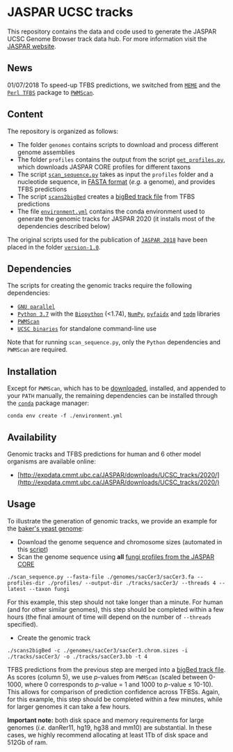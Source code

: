 # JASPAR UCSC tracks
This repository contains the data and code used to generate the JASPAR UCSC Genome Browser track data hub.
For more information visit the [JASPAR website](http://jaspar.genereg.net/genome-tracks/#ucsc_tracks).

## News
01/07/2018 To speed-up TFBS predictions, we switched from [`MEME`](http://meme-suite.org/doc/overview.html) and the [`Perl TFBS`](http://tfbs.genereg.net) package to [`PWMScan`](http://ccg.vital-it.ch/pwmscan).

## Content
The repository is organized as follows:
* The folder `genomes` contains scripts to download and process different genome assemblies
* The folder `profiles` contains the output from the script [`get_profiles.py`](https://github.com/wassermanlab/JASPAR-UCSC-tracks/blob/master/profiles/get_profiles.py), which downloads JASPAR CORE profiles for different taxons
* The script [`scan_sequence.py`](https://github.com/wassermanlab/JASPAR-UCSC-tracks/blob/master/scan_sequence.py) takes as input the `profiles` folder and a nucleotide sequence, in [FASTA format](https://en.wikipedia.org/wiki/FASTA_format) (*e.g.* a genome), and provides TFBS predictions
* The script [`scans2bigBed`](https://github.com/wassermanlab/JASPAR-UCSC-tracks/blob/master/scans2bigBed) creates a [bigBed track file](https://genome.ucsc.edu/goldenPath/help/bigBed.html) from TFBS predictions
* The file [`environment.yml`](https://github.com/wassermanlab/JASPAR-UCSC-tracks/blob/master/environment.yml) contains the conda environment used to generate the genomic tracks for JASPAR 2020 (it installs most of the dependencies described below)

The original scripts used for the publication of [`JASPAR 2018`](https://doi.org/10.1093/nar/gkx1126) have been placed in the folder [`version-1.0`](https://github.com/wassermanlab/JASPAR-UCSC-tracks/tree/master/version-1.0).

## Dependencies
The scripts for creating the genomic tracks require the following dependencies:
* [`GNU parallel`](https://www.gnu.org/software/parallel/)
* [`Python 3.7`](https://www.python.org/download/releases/3.7/) with the [`Biopython`](http://biopython.org) (<1.74), [`NumPy`](http://www.numpy.org), [`pyfaidx`](https://peerj.com/preprints/970/) and [`tqdm`](https://tqdm.github.io) libraries
* [`PWMScan`](http://ccg.vital-it.ch/pwmscan)
* [`UCSC binaries`](http://hgdownload.cse.ucsc.edu/admin/exe/) for standalone command-line use

Note that for running `scan_sequence.py`, only the `Python` dependencies and `PWMScan` are required.

## Installation
Except for `PWMScan`, which has to be [downloaded](https://sourceforge.net/projects/pwmscan/), installed, and appended to your `PATH` manually, the remaining dependencies can be installed through the [`conda`](https://docs.conda.io/en/latest/) package manager:
```
conda env create -f ./environment.yml
```

## Availability
Genomic tracks and TFBS predictions for human and 6 other model organisms are available online:
* [http://expdata.cmmt.ubc.ca/JASPAR/downloads/UCSC_tracks/2020/](http://expdata.cmmt.ubc.ca/JASPAR/downloads/UCSC_tracks/2020/)

## Usage
To illustrate the generation of genomic tracks, we provide an example for the [baker's yeast genome](https://www.ncbi.nlm.nih.gov/assembly/GCF_000146045.2/):
* Download the genome sequence and chromosome sizes (automated in this [script](https://github.com/wassermanlab/JASPAR-UCSC-tracks/blob/master/genomes/sacCer3/sacCer3.sh))
* Scan the genome sequence using **all** [fungi profiles from the JASPAR CORE](http://jaspar.genereg.net/search?q=&collection=CORE&tax_group=fungi)
```
./scan_sequence.py --fasta-file ./genomes/sacCer3/sacCer3.fa --profiles-dir ./profiles/ --output-dir ./tracks/sacCer3/ --threads 4 --latest --taxon fungi
```
For this example, this step should not take longer than a minute. For human (and for other similar genomes), this step should be completed within a few hours (the final amount of time will depend on the number of `--threads` specified).
* Create the genomic track
```
./scans2bigBed -c ./genomes/sacCer3/sacCer3.chrom.sizes -i ./tracks/sacCer3/ -o ./tracks/sacCer3.bb -t 4
```
TFBS predictions from the previous step are merged into a [bigBed track file](https://genome.ucsc.edu/goldenPath/help/bigBed.html). As scores (column 5), we use <i>p</i>-values from `PWMScan` (scaled between 0-1000, where 0 corresponds to <i>p</i>-value = 1 and 1000 to <i>p</i>-value ≤ 10-10). This allows for comparison of prediction confidence across TFBSs. Again, for this example, this step should be completed within a few minutes, while for larger genomes it can take a few hours.

**Important note:** both disk space and memory requirements for large genomes (*i.e.* danRer11, hg19, hg38 and mm10) are substantial. In these cases, we highly recommend allocating at least 1Tb of disk space and 512Gb of ram.
